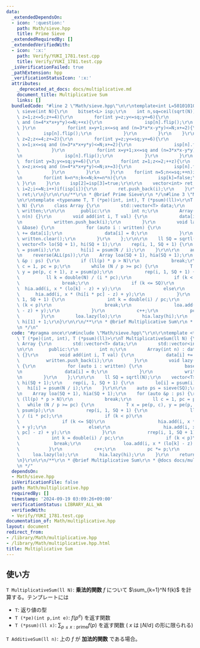 ```yaml
---
data:
  _extendedDependsOn:
  - icon: ':question:'
    path: Math/sieve.hpp
    title: Prime Sieve
  _extendedRequiredBy: []
  _extendedVerifiedWith:
  - icon: ':x:'
    path: Verify/YUKI_1781.test.cpp
    title: Verify/YUKI_1781.test.cpp
  _isVerificationFailed: true
  _pathExtension: hpp
  _verificationStatusIcon: ':x:'
  attributes:
    _deprecated_at_docs: docs/multiplicative.md
    document_title: Multiplicative Sum
    links: []
  bundledCode: "#line 2 \"Math/sieve.hpp\"\n\r\ntemplate<int L=50101010>vector<int>\
    \ sieve(int N){\r\n    bitset<L> isp;\r\n    int n,sq=ceil(sqrt(N));\r\n    for(int\
    \ z=1;z<=5;z+=4){\r\n        for(int y=z;y<=sq;y+=6){\r\n            for(int x=1;x<=sq\
    \ and (n=4*x*x+y*y)<=N;++x){\r\n                isp[n].flip();\r\n           \
    \ }\r\n            for(int x=y+1;x<=sq and (n=3*x*x-y*y)<=N;x+=2){\r\n       \
    \         isp[n].flip();\r\n            }\r\n        }\r\n    }\r\n    for(int\
    \ z=2;z<=4;z+=2){\r\n        for(int y=z;y<=sq;y+=6){\r\n            for (int\
    \ x=1;x<=sq and (n=3*x*x+y*y)<=N;x+=2){\r\n                isp[n].flip();\r\n\
    \            }\r\n            for(int x=y+1;x<=sq and (n=3*x*x-y*y)<=N;x+=2){\r\
    \n                isp[n].flip();\r\n            }\r\n        }\r\n    }\r\n  \
    \  for(int y=3;y<=sq;y+=6){\r\n        for(int z=1;z<=2;++z){\r\n            for(int\
    \ x=z;x<=sq and (n=4*x*x+y*y)<=N;x+=3){\r\n                isp[n].flip();\r\n\
    \            }\r\n        }\r\n    }\r\n    for(int n=5;n<=sq;++n)if(isp[n]){\r\
    \n        for(int k=n*n;k<=N;k+=n*n){\r\n            isp[k]=false;\r\n       \
    \ }\r\n    }\r\n    isp[2]=isp[3]=true;\r\n\r\n    vector<int> ret;\r\n    for(int\
    \ i=2;i<=N;i++)if(isp[i]){\r\n        ret.push_back(i);\r\n    }\r\n    return\
    \ ret;\r\n}\r\n\r\n/**\r\n * @brief Prime Sieve\r\n */\n#line 3 \"Math/multiplicative.hpp\"\
    \n\r\ntemplate <typename T, T (*pe)(int, int), T (*psum)(ll)>\r\nT MultiplicativeSum(ll\
    \ N) {\r\n    class Array {\r\n        std::vector<T> data;\r\n        std::vector<int>\
    \ written;\r\n\r\n      public:\r\n        int n;\r\n        Array(int n) : data(n),\
    \ n(n) {}\r\n        void add(int i, T val) {\r\n            data[i] += val;\r\
    \n            written.push_back(i);\r\n        }\r\n        void lazy(vector<T>\
    \ &base) {\r\n            for (auto i : written) {\r\n                base[i]\
    \ += data[i];\r\n                data[i] = 0;\r\n            }\r\n           \
    \ written.clear();\r\n        }\r\n    };\r\n\r\n    ll SQ = sqrtl(N);\r\n   \
    \ vector<T> lo(SQ + 1), hi(SQ + 1);\r\n    rep(i, 1, SQ + 1) {\r\n        lo[i]\
    \ = psum(i);\r\n        hi[i] = psum(N / i);\r\n    }\r\n\r\n    auto ps = sieve(SQ);\r\
    \n    reverse(ALL(ps));\r\n    Array loa(SQ + 1), hia(SQ + 1);\r\n    for (auto\
    \ &p : ps) {\r\n        if (ll(p) * p > N)\r\n            break;\r\n        ll\
    \ c = 1, pc = p;\r\n        while (N / p >= pc) {\r\n            T x = pe(p, c),\
    \ y = pe(p, c + 1), z = psum(p);\r\n            rep(i, 1, SQ + 1) {\r\n      \
    \          ll k = double(N) / (i * pc);\r\n                if (k < p)\r\n    \
    \                break;\r\n                if (k <= SQ)\r\n                  \
    \  hia.add(i, x * (lo[k] - z) + y);\r\n                else\r\n              \
    \      hia.add(i, x * (hi[i * pc] - z) + y);\r\n            }\r\n            rrep(i,\
    \ 1, SQ + 1) {\r\n                int k = double(i) / pc;\r\n                if\
    \ (k < p)\r\n                    break;\r\n                loa.add(i, x * (lo[k]\
    \ - z) + y);\r\n            }\r\n            c++;\r\n            pc *= p;\r\n\
    \        }\r\n        loa.lazy(lo);\r\n        hia.lazy(hi);\r\n    }\r\n    return\
    \ hi[1] + 1;\r\n}\r\n\r\n/**\r\n * @brief Multiplicative Sum\r\n * @docs docs/multiplicative.md\r\
    \n */\n"
  code: "#pragma once\r\n#include \"Math/sieve.hpp\"\r\n\r\ntemplate <typename T,\
    \ T (*pe)(int, int), T (*psum)(ll)>\r\nT MultiplicativeSum(ll N) {\r\n    class\
    \ Array {\r\n        std::vector<T> data;\r\n        std::vector<int> written;\r\
    \n\r\n      public:\r\n        int n;\r\n        Array(int n) : data(n), n(n)\
    \ {}\r\n        void add(int i, T val) {\r\n            data[i] += val;\r\n  \
    \          written.push_back(i);\r\n        }\r\n        void lazy(vector<T> &base)\
    \ {\r\n            for (auto i : written) {\r\n                base[i] += data[i];\r\
    \n                data[i] = 0;\r\n            }\r\n            written.clear();\r\
    \n        }\r\n    };\r\n\r\n    ll SQ = sqrtl(N);\r\n    vector<T> lo(SQ + 1),\
    \ hi(SQ + 1);\r\n    rep(i, 1, SQ + 1) {\r\n        lo[i] = psum(i);\r\n     \
    \   hi[i] = psum(N / i);\r\n    }\r\n\r\n    auto ps = sieve(SQ);\r\n    reverse(ALL(ps));\r\
    \n    Array loa(SQ + 1), hia(SQ + 1);\r\n    for (auto &p : ps) {\r\n        if\
    \ (ll(p) * p > N)\r\n            break;\r\n        ll c = 1, pc = p;\r\n     \
    \   while (N / p >= pc) {\r\n            T x = pe(p, c), y = pe(p, c + 1), z =\
    \ psum(p);\r\n            rep(i, 1, SQ + 1) {\r\n                ll k = double(N)\
    \ / (i * pc);\r\n                if (k < p)\r\n                    break;\r\n\
    \                if (k <= SQ)\r\n                    hia.add(i, x * (lo[k] - z)\
    \ + y);\r\n                else\r\n                    hia.add(i, x * (hi[i *\
    \ pc] - z) + y);\r\n            }\r\n            rrep(i, 1, SQ + 1) {\r\n    \
    \            int k = double(i) / pc;\r\n                if (k < p)\r\n       \
    \             break;\r\n                loa.add(i, x * (lo[k] - z) + y);\r\n \
    \           }\r\n            c++;\r\n            pc *= p;\r\n        }\r\n   \
    \     loa.lazy(lo);\r\n        hia.lazy(hi);\r\n    }\r\n    return hi[1] + 1;\r\
    \n}\r\n\r\n/**\r\n * @brief Multiplicative Sum\r\n * @docs docs/multiplicative.md\r\
    \n */"
  dependsOn:
  - Math/sieve.hpp
  isVerificationFile: false
  path: Math/multiplicative.hpp
  requiredBy: []
  timestamp: '2024-09-19 03:09:26+09:00'
  verificationStatus: LIBRARY_ALL_WA
  verifiedWith:
  - Verify/YUKI_1781.test.cpp
documentation_of: Math/multiplicative.hpp
layout: document
redirect_from:
- /library/Math/multiplicative.hpp
- /library/Math/multiplicative.hpp.html
title: Multiplicative Sum
---
```

## 使い方

`T MultiplicativeSum(ll N)`: **乗法的関数** $f$ について $\sum_{k=1}^N f(k)$ を計算する。テンプレートには
* `T`: 返り値の型
* `T (*pe)(int p,int e)`: $f(p^e)$ を返す関数
* `T (*psum)(ll x)`: $\sum_{p \leq x:\mbox{prime}} f(p)$ を返す関数 ( $x$ は $\lfloor N/d \rfloor$ の形に限られる)

`T AdditiveSum(ll n)`: 上の $f$ が **加法的関数** である場合。